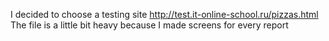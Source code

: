 I decided to choose a testing site http://test.it-online-school.ru/pizzas.html
The file is a little bit heavy because I made screens for every report
